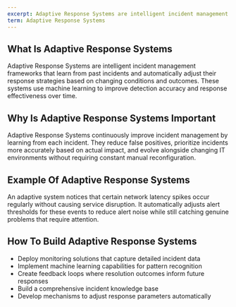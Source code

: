 ```yaml
---
excerpt: Adaptive Response Systems are intelligent incident management frameworks that learn from past incidents and automatically adjust their response strategies based on changing conditions and outcomes.
term: Adaptive Response Systems
---
```

## What Is Adaptive Response Systems

Adaptive Response Systems are intelligent incident management frameworks that learn from past incidents and automatically adjust their response strategies based on changing conditions and outcomes. These systems use machine learning to improve detection accuracy and response effectiveness over time.

## Why Is Adaptive Response Systems Important

Adaptive Response Systems continuously improve incident management by learning from each incident. They reduce false positives, prioritize incidents more accurately based on actual impact, and evolve alongside changing IT environments without requiring constant manual reconfiguration.

## Example Of Adaptive Response Systems

An adaptive system notices that certain network latency spikes occur regularly without causing service disruption. It automatically adjusts alert thresholds for these events to reduce alert noise while still catching genuine problems that require attention.

## How To Build Adaptive Response Systems

- Deploy monitoring solutions that capture detailed incident data
- Implement machine learning capabilities for pattern recognition
- Create feedback loops where resolution outcomes inform future responses
- Build a comprehensive incident knowledge base
- Develop mechanisms to adjust response parameters automatically